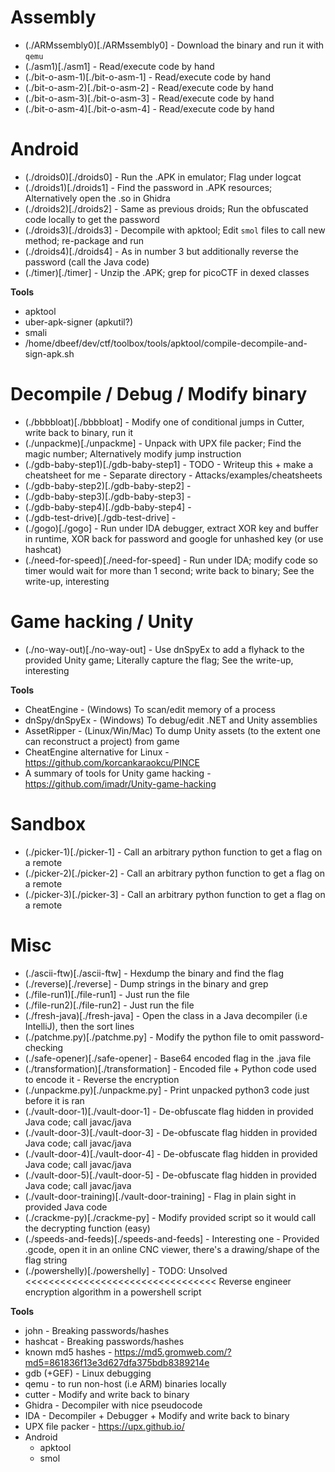# Assembly

* (./ARMssembly0)[./ARMssembly0] - Download the binary and run it with `qemu`
* (./asm1)[./asm1] - Read/execute code by hand
* (./bit-o-asm-1)[./bit-o-asm-1] - Read/execute code by hand
* (./bit-o-asm-2)[./bit-o-asm-2] - Read/execute code by hand
* (./bit-o-asm-3)[./bit-o-asm-3] - Read/execute code by hand
* (./bit-o-asm-4)[./bit-o-asm-4] - Read/execute code by hand

# Android

* (./droids0)[./droids0] - Run the .APK in emulator; Flag under logcat 
* (./droids1)[./droids1] - Find the password in .APK resources; Alternatively open the .so in Ghidra
* (./droids2)[./droids2] - Same as previous droids; Run the obfuscated code locally to get the password
* (./droids3)[./droids3] - Decompile with apktool; Edit `smol` files to call new method; re-package and run
* (./droids4)[./droids4] - As in number 3 but additionally reverse the password (call the Java code)
* (./timer)[./timer] - Unzip the .APK; grep for picoCTF in dexed classes

**Tools**

* apktool
* uber-apk-signer (apkutil?)
* smali
* /home/dbeef/dev/ctf/toolbox/tools/apktool/compile-decompile-and-sign-apk.sh


# Decompile / Debug / Modify binary

* (./bbbbloat)[./bbbbloat] - Modify one of conditional jumps in Cutter, write back to binary, run it
* (./unpackme)[./unpackme] - Unpack with UPX file packer; Find the magic number; Alternatively modify jump instruction
* (./gdb-baby-step1)[./gdb-baby-step1] - TODO - Writeup this + make a cheatsheet for me - Separate directory - Attacks/examples/cheatsheets
* (./gdb-baby-step2)[./gdb-baby-step2] - 
* (./gdb-baby-step3)[./gdb-baby-step3] - 
* (./gdb-baby-step4)[./gdb-baby-step4] - 
* (./gdb-test-drive)[./gdb-test-drive] - 
* (./gogo)[./gogo] - Run under IDA debugger, extract XOR key and buffer in runtime, XOR back for password and google for unhashed key (or use hashcat)
* (./need-for-speed)[./need-for-speed] - Run under IDA; modify code so timer would wait for more than 1 second; write back to binary; See the write-up, interesting

# Game hacking / Unity

* (./no-way-out)[./no-way-out] - Use dnSpyEx to add a flyhack to the provided Unity game; Literally capture the flag; See the write-up, interesting

**Tools**

* CheatEngine - (Windows) To scan/edit memory of a process
* dnSpy/dnSpyEx - (Windows) To debug/edit .NET and Unity assemblies
* AssetRipper - (Linux/Win/Mac) To dump Unity assets (to the extent one can reconstruct a project) from game
* CheatEngine alternative for Linux - https://github.com/korcankaraokcu/PINCE
* A summary of tools for Unity game hacking - https://github.com/imadr/Unity-game-hacking

# Sandbox

* (./picker-1)[./picker-1] - Call an arbitrary python function to get a flag on a remote
* (./picker-2)[./picker-2] - Call an arbitrary python function to get a flag on a remote
* (./picker-3)[./picker-3] - Call an arbitrary python function to get a flag on a remote

# Misc

* (./ascii-ftw)[./ascii-ftw] - Hexdump the binary and find the flag
* (./reverse)[./reverse] - Dump strings in the binary and grep
* (./file-run1)[./file-run1] - Just run the file
* (./file-run2)[./file-run2] - Just run the file 
* (./fresh-java)[./fresh-java] - Open the class in a Java decompiler (i.e IntelliJ), then the sort lines
* (./patchme.py)[./patchme.py] - Modify the python file to omit password-checking
* (./safe-opener)[./safe-opener] - Base64 encoded flag in the .java file
* (./transformation)[./transformation] - Encoded file + Python code used to encode it - Reverse the encryption 
* (./unpackme.py)[./unpackme.py] - Print unpacked python3 code just before it is ran
* (./vault-door-1)[./vault-door-1] - De-obfuscate flag hidden in provided Java code; call javac/java
* (./vault-door-3)[./vault-door-3] - De-obfuscate flag hidden in provided Java code; call javac/java
* (./vault-door-4)[./vault-door-4] - De-obfuscate flag hidden in provided Java code; call javac/java
* (./vault-door-5)[./vault-door-5] - De-obfuscate flag hidden in provided Java code; call javac/java
* (./vault-door-training)[./vault-door-training] - Flag in plain sight in provided Java code 
* (./crackme-py)[./crackme-py] - Modify provided script so it would call the decrypting function (easy)
* (./speeds-and-feeds)[./speeds-and-feeds] - Interesting one - Provided .gcode, open it in an online CNC viewer, there's a drawing/shape of the flag string
* (./powershelly)[./powershelly] - TODO: Unsolved <<<<<<<<<<<<<<<<<<<<<<<<<<<<<<<<< Reverse engineer encryption algorithm in a powershell script

**Tools**

* john - Breaking passwords/hashes
* hashcat - Breaking passwords/hashes
* known md5 hashes - https://md5.gromweb.com/?md5=861836f13e3d627dfa375bdb8389214e
* gdb (+GEF) - Linux debugging
* qemu - to run non-host (i.e ARM) binaries locally
* cutter - Modify and write back to binary
* Ghidra - Decompiler with nice pseudocode
* IDA - Decompiler + Debugger + Modify and write back to binary
* UPX file packer - https://upx.github.io/
* Android
    * apktool
    * smol

